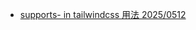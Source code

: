 
- [supports- in tailwindcss 用法 2025/0512](https://www.notion.so/supports-in-tailwindcss-2025-0512-1f185acbe2328029a5a2fbacd7b656f1)
